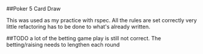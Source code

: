 ##Poker 5 Card Draw

This was used as my practice with rspec. 
All the rules are set correctly
very little refactoring has to be done to what's already written.

##TODO
a lot of the betting game play is still not correct. 
The betting/raising needs to lengthen each round

